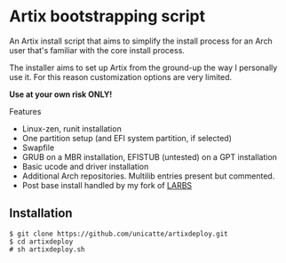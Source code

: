 # Artix bootstrapping script

An Artix install script that aims to simplify the install process for an Arch user that's familiar with the core install process.

The installer aims to set up Artix from the ground-up the way I personally use it. For this reason customization options are very limited.

**Use at your own risk ONLY!**

Features
- Linux-zen, runit installation
- One partition setup (and EFI system partition, if selected)
- Swapfile
- GRUB on a MBR installation, EFISTUB (untested) on a GPT installation
- Basic ucode and driver installation
- Additional Arch repositories. Multilib entries present but commented.
- Post base install handled by my fork of [LARBS](https://github.com/unicatte/LARBS)

## Installation

```
$ git clone https://github.com/unicatte/artixdeploy.git
$ cd artixdeploy
# sh artixdeploy.sh
```
